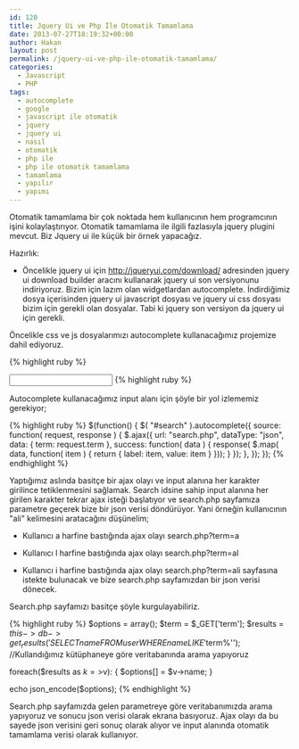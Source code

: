 ```yaml
---
id: 120
title: Jquery Ui ve Php İle Otomatik Tamamlama
date: 2013-07-27T18:19:32+00:00
author: Hakan
layout: post
permalink: /jquery-ui-ve-php-ile-otomatik-tamamlama/
categories:
  - Javascript
  - PHP
tags:
  - autocomplete
  - google
  - javascript ile otomatik
  - jquery
  - jquery ui
  - nasıl
  - otomatik
  - php ile
  - php ile otomatik tamamlama
  - tamamlama
  - yapılır
  - yapımı
---
```

Otomatik tamamlama bir çok noktada hem kullanıcının hem programcının işini kolaylaştırıyor. Otomatik tamamlama ile ilgili fazlasıyla jquery plugini mevcut. Biz Jquery ui ile küçük bir örnek yapacağız.

Hazırlık:

- Öncelikle jquery ui için http://jqueryui.com/download/ adresinden jquery ui download builder aracını kullanarak jquery ui son versiyonunu indiriyoruz. Bizim için lazım olan widgetlardan autocomplete. İndirdiğimiz dosya içerisinden jquery ui javascript dosyası ve jquery ui css dosyası bizim için gerekli olan dosyalar. Tabi ki jquery son versiyon da jquery ui için gerekli.<!--more-->

Öncelikle css ve js dosyalarımızı autocomplete kullanacağımız projemize dahil ediyoruz.

{% highlight ruby %}
<link rel="stylesheet" type="text/css" href="css/jquery-ui-1.10.3.custom.css" >
<script type="text/javascript" src="js/jquery-ui-1.10.3.custom.min.js"></script>
<input type="text" id="search" name="search" >
{% highlight ruby %}

Autocomplete kullanacağımız input alanı için şöyle bir yol izlememiz gerekiyor;

{% highlight ruby %} 
$(function() { 
    $( "#search" ).autocomplete({
      source: function( request, response ) {
        $.ajax({
          url: "search.php",
          dataType: "json",
          data: {
		term: request.term
          },
          success: function( data ) {
            response( $.map( data, function( item ) {
              return {
                label: item,
                value: item
              }
            }));
          }
        });
      },
    });
});
{% endhighlight %} 
    

Yaptığımız aslında basitçe bir ajax olayı ve input alanına her karakter girilince tetiklenmesini sağlamak. Search idsine sahip input alanına her girilen karakter tekrar ajax isteği başlatıyor ve search.php sayfamıza parametre geçerek bize bir json verisi döndürüyor. Yani örneğin kullanıcının "ali" kelimesini aratacağını düşünelim;

- Kullanıcı a harfine bastığında ajax olayı search.php?term=a
  
- Kullanıcı l harfine bastığında ajax olayı search.php?term=al
  
- Kullanıcı i harfine bastığında ajax olayı search.php?term=ali sayfasına istekte bulunacak ve bize search.php sayfamızdan bir json verisi dönecek. 

Search.php sayfamızı basitçe şöyle kurgulayabiliriz.

{% highlight ruby %} 
$options = array();
$term    = $_GET['term'];
$results = $this->db->get_results('SELECT name FROM user WHERE name LIKE '$term%''); //Kullandığımız kütüphaneye göre veritabanında arama yapıyoruz

foreach($results as $k=>$v):
{
   $options[] = $v->name;
}

echo json_encode($options);
{% endhighlight %}

Search.php sayfamızda gelen parametreye göre veritabanımızda arama yapıyoruz ve sonucu json verisi olarak ekrana basıyoruz. Ajax olayı da bu sayede json verisini geri sonuç olarak alıyor ve input alanında otomatik tamamlama verisi olarak kullanıyor.